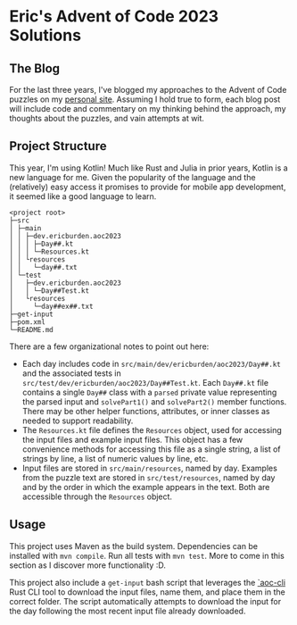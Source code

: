 # Eric's Advent of Code 2023 Solutions

## The Blog

For the last three years, I've blogged my approaches to the Advent of Code puzzles on my
[personal site](https://www.ericburden.work/blog/). Assuming I hold true to form, each 
blog post will include code and commentary on my thinking behind the approach, my thoughts
about the puzzles, and vain attempts at wit.

## Project Structure

This year, I'm using Kotlin! Much like Rust and Julia in prior years, Kotlin is a
new language for me. Given the popularity of the language and the (relatively) easy
access it promises to provide for mobile app development, it seemed like a good
language to learn.

```
<project root>
├─src
│ ├─main
│ │ ├─dev.ericburden.aoc2023
│ │ │ ├─Day##.kt
│ │ │ └─Resources.kt
│ │ └resources
│ │   └─day##.txt
│ └─test
│   ├─dev.ericburden.aoc2023
│   │ └─Day##Test.kt
│   └resources
│     └─day##ex##.txt
├─get-input
├─pom.xml
└─README.md
```

There are a few organizational notes to point out here:

- Each day includes code in `src/main/dev/ericburden/aoc2023/Day##.kt` and 
  the associated tests in `src/test/dev/ericburden/aoc2023/Day##Test.kt`. Each
  `Day##.kt` file contains a single `Day##` class with a `parsed` private 
  value representing the parsed input and `solvePart1()` and `solvePart2()`
  member functions. There may be other helper functions, attributes, or inner
  classes as needed to support readability.
- The `Resources.kt` file defines the `Resources` object, used for accessing the
  input files and example input files. This object has a few convenience methods
  for accessing this file as a single string, a list of strings by line, a list of
  numeric values by line, etc.
- Input files are stored in `src/main/resources`, named by day. Examples from the 
  puzzle text are stored in `src/test/resources`, named by day and by the order in
  which the example appears in the text. Both are accessible through the
  `Resources` object.
  
## Usage
  
This project uses Maven as the build system. Dependencies can be installed with 
`mvn compile`. Run all tests with `mvn test`. More to come in this section as
I discover more functionality :D.
 
This project also include a `get-input` bash script that leverages the 
[`aoc-cli](https://github.com/scarvalhojr/aoc-cli) Rust CLI tool to download
the input files, name them, and place them in the correct folder. The
script automatically attempts to download the input for the day following
the most recent input file already downloaded.
